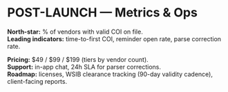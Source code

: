 # POST-LAUNCH — Metrics & Ops

**North-star:** % of vendors with valid COI on file.  
**Leading indicators:** time-to-first COI, reminder open rate, parse correction rate.

**Pricing:** $49 / $99 / $199 (tiers by vendor count).  
**Support:** in-app chat, 24h SLA for parser corrections.  
**Roadmap:** licenses, WSIB clearance tracking (90-day validity cadence), client-facing reports.
